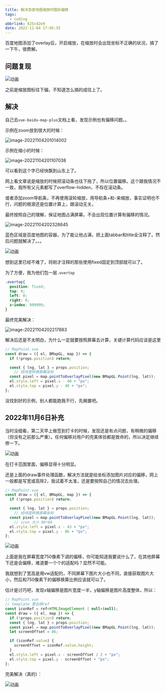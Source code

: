 ```yaml
---
title: 解决百度地图缩放时图标偏移
tags:
  - coding
abbrlink: 825c42e9
date: 2022-11-04 17:05:55
---
```


百度地图添加了overlay后，开启缩放，在缩放时会出现坐标不正确的状况，搞了一下午，很费解。

<!--more-->

## 问题复现

![动画](解决百度地图缩放时图标偏移/动画.gif)

之前是缩放图标往下偏，不知道怎么搞的成往上了。



## 解决

自己去`vue-baidu-map-plus`文档上看，发现示例也有偏移问题。。

示例在zoom放到很大的时候：

![image-20221104201014002](解决百度地图缩放时图标偏移/image-20221104201014002.png)

示例在缩小的时候：

![image-20221104201107038](解决百度地图缩放时图标偏移/image-20221104201107038.png)

可以看到这个字已经快飘到山东上了。





网上看文章说是缩放的时候把滚动条也往下拖了，所以位置偏移。这个跟我情况不一致，我所有父元素都写了overflow-hidden，不存在滚动条。

或者添加zoom导航条，不再使用滚轮缩放，用导航条+和-来缩放，事实证明也不行，问题的根源还是位置计算上，跟滚动无关。





最终按照自己的理解，保证地图占满屏幕，不会出现位置计算有偏移的情况。

![image-20221104202328645](解决百度地图缩放时图标偏移/image-20221104202328645.png)

蓝色区域是百度地图的容器，为了能让他占满，把上面tabbar和title全注释了。然后问题就解决了。。。

![动画](解决百度地图缩放时图标偏移/动画-1667564270596.gif)

想到这里已经不难了，将刚才注释的那些使用fixed固定到顶部就可以了。

为了方便，我为他们包一层`.overtop`

```css
.overtop{
  position: fixed;
  top: 0;
  left: 0;
  right: 0;
  z-index: 999999;
}
```

最终完美解决：

![image-20221104202217883](解决百度地图缩放时图标偏移/image-20221104202217883.png)

解决后还是不太明白，为什么一定就要按照屏幕去计算，关键计算代码应该是这里

```javascript
// MapPoint.vue
const draw = ({ el, BMapGL, map }) => {
  if (!props.position) return;

  const { lng, lat } = props.position;
	// 经纬度转换屏幕坐标
  const pixel = map.pointToOverlayPixel(new BMapGL.Point(lng, lat));
  el.style.left = pixel.x - 40 + "px";
  el.style.top = pixel.y - 40 + "px";
};
```

没找到好的示例，别人都能跑我不行，先搁置吧。



## 2022年11月6日补充

当时没细看，第二天早上做签到打卡的时候，发现还是有点问题，有稍微的偏移（但没有之前那么严重）。任何偏移对用户的完美体验都是致命的，所以决定继续修一下。

![动画](解决百度地图缩放时图标偏移/动画-1667707141136.gif)

在打卡范围里面，偏移显得十分明显。

还是上面的draw事件处理函数，解决方法就是给坐标添加图片对应的偏移，网上一般都是写宽或高除2，我试着不太准，还是要按照自己的情况去处理。

```javascript
// MapPoint.vue
const draw = ({ el, BMapGL, map }) => {
  if (!props.position) return;

  const { lng, lat } = props.position;
	// 经纬度转换屏幕坐标
  const pixel = map.pointToOverlayPixel(new BMapGL.Point(lng, lat));
  	// icon 大小 86*86
  el.style.left = pixel.x - 43 + "px";
  el.style.top = pixel.y - 86 + "px";
};
```

![动画](解决百度地图缩放时图标偏移/动画-1667707575644.gif)

上面是我在屏幕宽度750像素下调的偏移，你可能知道我要说什么了，在其他屏幕下还是会偏移，难道要一个个的适配吗？显然不可能。



我就想到了宽高是用vw适配的，不同屏幕下图片大小也不同，直接获取图片大小，然后和750像素下的偏移换算比例应该就可以了。

估计是讨巧吧，发现x轴偏移是图片宽度一半，y轴偏移是图片高度整体，所以：

```javascript
// MapPoint.vue
// template 里去绑ref
const iconRef = ref<HTMLImageElement | null>(null);
const draw = ({ el, map }) => {
  if (!props.position) return;
  const { lng, lat } = props.position;
  const pixel = map.pointToOverlayPixel(new BMapGL.Point(lng, lat));
  let screenOffset = 86;

  if (iconRef.value) {
    screenOffset = iconRef.value.height;
  }
  el.style.left = pixel.x - screenOffset / 2 + "px";
  el.style.top = pixel.y - screenOffset + "px";
};
```

完美解决（真的）：

![动画](解决百度地图缩放时图标偏移/动画-1667708124902.gif)